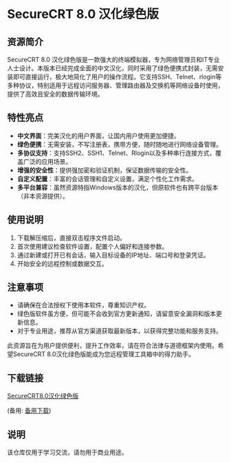 # SecureCRT 8.0 汉化绿色版

## 资源简介

SecureCRT 8.0 汉化绿色版是一款强大的终端模拟器，专为网络管理员和IT专业人士设计。本版本已经完成全面的中文汉化，同时采用了绿色便携式封装，无需安装即可直接运行，极大地简化了用户的操作流程。它支持SSH、Telnet、rlogin等多种协议，特别适用于远程访问服务器、管理路由器及交换机等网络设备时使用，提供了高效且安全的数据传输环境。

## 特性亮点

- **中文界面**：完美汉化的用户界面，让国内用户使用更加便捷。
- **绿色便携**：无需安装，不写注册表，携带方便，随时随地进行网络设备管理。
- **多协议支持**：支持SSH2、SSH1、Telnet、Rlogin以及多种串行连接方式，覆盖广泛的应用场景。
- **增强的安全性**：提供强加密和验证机制，保证数据传输的安全性。
- **自定义配置**：丰富的会话管理和自定义设置，满足个性化工作需求。
- **多平台兼容**：虽然资源特指Windows版本的汉化，但原软件也有跨平台版本（非本资源提供）。

## 使用说明

1. 下载解压缩后，直接双击程序文件启动。
2. 首次使用建议检查软件设置，配置个人偏好和连接参数。
3. 通过新建或打开已有会话，输入目标设备的IP地址、端口号和登录凭证。
4. 开始安全的远程控制或数据交互。

## 注意事项

- 请确保在合法授权下使用本软件，尊重知识产权。
- 绿色版软件虽方便，但可能不会收到官方更新通知，请留意安全漏洞和版本更新信息。
- 对于专业用途，推荐从官方渠道获取最新版本，以获得完整功能和服务支持。

此资源旨在为用户提供便利，提升工作效率，请在符合法律与道德框架内使用。希望SecureCRT 8.0汉化绿色版能成为您远程管理工具箱中的得力助手。

## 下载链接
[SecureCRT8.0汉化绿色版](https://pan.quark.cn/s/1548bf88c9f9) 

(备用: [备用下载](https://pan.baidu.com/s/1OQI2IqOpeyA4IpDv4C-c4g?pwd=1234))

## 说明

该仓库仅用于学习交流，请勿用于商业用途。
